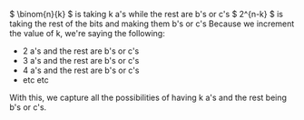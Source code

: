 $ \binom{n}{k} $ is taking k a's while the rest are b's or c's
$ 2^{n-k} $ is taking the rest of the bits and making them b's or c's
Because we increment the value of k, we're saying the following:

<ul>
<li> 2 a's and the rest are b's or c's
<li> 3 a's and the rest are b's or c's
<li> 4 a's and the rest are b's or c's
<li> etc etc
</ul>
With this, we capture all the possibilities of having k a's and the rest being b's or c's.
